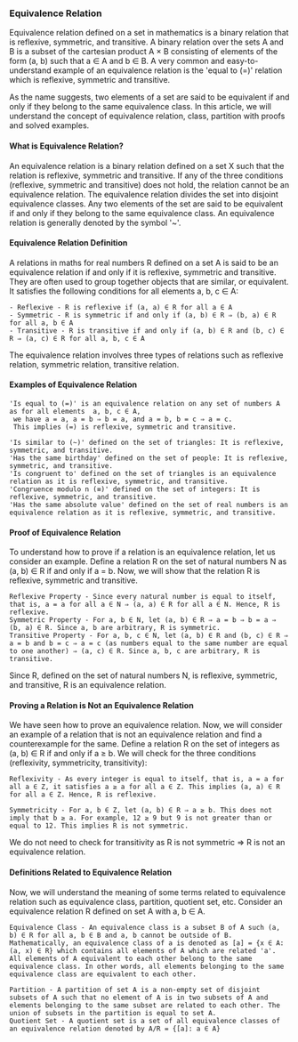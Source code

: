 ### Equivalence Relation

Equivalence relation defined on a set in mathematics is a binary relation that is reflexive, symmetric, and transitive. A binary relation over the sets A and B is a subset of the cartesian product A × B consisting of elements of the form (a, b) such that a ∈ A and b ∈ B. A very common and easy-to-understand example of an equivalence relation is the 'equal to (=)' relation which is reflexive, symmetric and transitive.

As the name suggests, two elements of a set are said to be equivalent if and only if they belong to the same equivalence class. In this article, we will understand the concept of equivalence relation, class, partition with proofs and solved examples.

#### What is Equivalence Relation?

An equivalence relation is a binary relation defined on a set X such that the relation is reflexive, symmetric and transitive. If any of the three conditions (reflexive, symmetric and transitive) does not hold, the relation cannot be an equivalence relation. The equivalence relation divides the set into disjoint equivalence classes. Any two elements of the set are said to be equivalent if and only if they belong to the same equivalence class. An equivalence relation is generally denoted by the symbol '~'.

#### Equivalence Relation Definition

A relations in maths for real numbers R defined on a set A is said to be an equivalence relation if and only if it is reflexive, symmetric and transitive. They are often used to group together objects that are similar, or equivalent. It satisfies the following conditions for all elements a, b, c ∈ A:

    - Reflexive - R is reflexive if (a, a) ∈ R for all a ∈ A
    - Symmetric - R is symmetric if and only if (a, b) ∈ R ⇒ (b, a) ∈ R for all a, b ∈ A
    - Transitive - R is transitive if and only if (a, b) ∈ R and (b, c) ∈ R ⇒ (a, c) ∈ R for all a, b, c ∈ A

The equivalence relation involves three types of relations such as reflexive relation, symmetric relation, transitive relation.

#### Examples of Equivalence Relation

    'Is equal to (=)' is an equivalence relation on any set of numbers A as for all elements  a, b, c ∈ A,
     we have a = a, a = b ⇒ b = a, and a = b, b = c ⇒ a = c. 
     This implies (=) is reflexive, symmetric and transitive.

    'Is similar to (~)' defined on the set of triangles: It is reflexive, symmetric, and transitive.
    'Has the same birthday' defined on the set of people: It is reflexive, symmetric, and transitive.
    'Is congruent to' defined on the set of triangles is an equivalence relation as it is reflexive, symmetric, and transitive.
    'Congruence modulo n (≡)' defined on the set of integers: It is reflexive, symmetric, and transitive.
    'Has the same absolute value' defined on the set of real numbers is an equivalence relation as it is reflexive, symmetric, and transitive.

#### Proof of Equivalence Relation

To understand how to prove if a relation is an equivalence relation, let us consider an example. Define a relation R on the set of natural numbers N as (a, b) ∈ R if and only if a = b. Now, we will show that the relation R is reflexive, symmetric and transitive.

    Reflexive Property - Since every natural number is equal to itself, that is, a = a for all a ∈ N ⇒ (a, a) ∈ R for all a ∈ N. Hence, R is reflexive.
    Symmetric Property - For a, b ∈ N, let (a, b) ∈ R ⇒ a = b ⇒ b = a ⇒ (b, a) ∈ R. Since a, b are arbitrary, R is symmetric.
    Transitive Property - For a, b, c ∈ N, let (a, b) ∈ R and (b, c) ∈ R ⇒ a = b and b = c ⇒ a = c (as numbers equal to the same number are equal to one another) ⇒ (a, c) ∈ R. Since a, b, c are arbitrary, R is transitive.

Since R, defined on the set of natural numbers N, is reflexive, symmetric, and transitive, R is an equivalence relation.

#### Proving a Relation is Not an Equivalence Relation

We have seen how to prove an equivalence relation. Now, we will consider an example of a relation that is not an equivalence relation and find a counterexample for the same. Define a relation R on the set of integers as (a, b) ∈ R if and only if a ≥ b. We will check for the three conditions (reflexivity, symmetricity, transitivity):

    Reflexivity - As every integer is equal to itself, that is, a = a for all a ∈ Z, it satisfies a ≥ a for all a ∈ Z. This implies (a, a) ∈ R for all a ∈ Z. Hence, R is reflexive.

    Symmetricity - For a, b ∈ Z, let (a, b) ∈ R ⇒ a ≥ b. This does not imply that b ≥ a. For example, 12 ≥ 9 but 9 is not greater than or equal to 12. This implies R is not symmetric.

We do not need to check for transitivity as R is not symmetric ⇒ R is not an equivalence relation.

#### Definitions Related to Equivalence Relation

Now, we will understand the meaning of some terms related to equivalence relation such as equivalence class, partition, quotient set, etc. Consider an equivalence relation R defined on set A with a, b ∈ A.

    Equivalence Class - An equivalence class is a subset B of A such (a, b) ∈ R for all a, b ∈ B and a, b cannot be outside of B. Mathematically, an equivalence class of a is denoted as [a] = {x ∈ A: (a, x) ∈ R} which contains all elements of A which are related 'a'. All elements of A equivalent to each other belong to the same equivalence class. In other words, all elements belonging to the same equivalence class are equivalent to each other.

    Partition - A partition of set A is a non-empty set of disjoint subsets of A such that no element of A is in two subsets of A and elements belonging to the same subset are related to each other. The union of subsets in the partition is equal to set A.
    Quotient Set - A quotient set is a set of all equivalence classes of an equivalence relation denoted by A/R = {[a]: a ∈ A}
